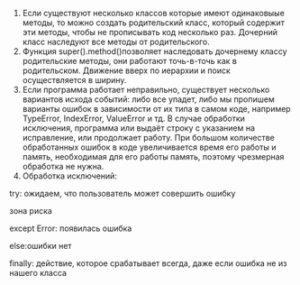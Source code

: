 1) Если существуют несколько классов которые имеют одинаковыые методы, то можно создать родительский класс, который содержит эти методы, чтобы не прописывать код несколько раз. Дочерний класс наследуют все методы от родительского. 
2) Функция super().method()позволяет наследовать дочернему классу родительские методы, они работают точь-в-точь как в родительском. Движение вверх по иерархии и поиск осуществляется в ширину.
3) Если программа работает неправильно, существует несколько вариантов исхода событий: либо все упадет, либо мы пропишем варианты ошибок в зависимости от их типа в самом коде, например TypeError, IndexError, ValueError и тд. В случае обработки исключения, программа или выдаёт строку с указанием на исправление, или продолжает работу. При большом количестве обработанных ошибок в коде увеличивается время его работы и память, необходимая для его работы память, поэтому чрезмерная обработка не нужна.
4) Обработка исключений:
   
try: ожидаем, что пользователь может совершить ошибку

зона риска

except Error: появилась ошибка

else:ошибки нет

finally: действие, которое срабатывает всегда, даже если ошибка не из нашего класса